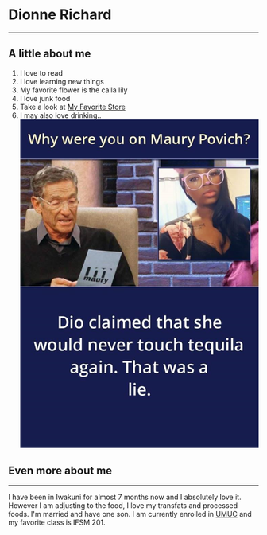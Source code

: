 # Dionne Richard
----------------
## A little about me

1. I love to read
2. I love learning new things
3. My favorite flower is the calla lily
4. I love junk food
5. Take a look at [My Favorite Store](https://www.amazon.com)
6. I may also love drinking..
![I love drinking](dionne.png)

## Even more about me
---
I have been in Iwakuni for almost 7 months now and I absolutely love it. However I am adjusting to the food, I love my transfats and processed foods. I'm married and have one son. I am currently enrolled in [UMUC](https://campus.umuc.edu/) and my favorite class is IFSM 201. 


